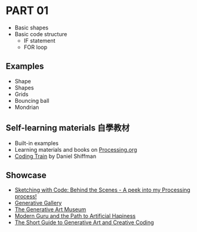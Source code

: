 # PART 01
* Basic shapes
* Basic code structure
  * IF statement
  * FOR loop

## Examples
* Shape
* Shapes
* Grids
* Bouncing ball
* Mondrian

## Self-learning materials 自學教材
* Built-in examples
* Learning materials and books on [Processing.org](https://processing.org/)
* [Coding Train](https://thecodingtrain.com/) by Daniel Shiffman

## Showcase
* [Sketching with Code: Behind the Scenes - A peek into my Processing process!](https://medium.com/@kylejohnston/sketching-with-code-behind-the-scenes-d92a26e34aac)
* [Generative Gallery](https://generativegallery.com/)
* [The Generative Art Museum](http://tgam.xyz/)
* [Modern Guru and the Path to Artificial Hapiness](https://www.eness.com/temporary/modern-guru)
* [The Short Guide to Generative Art and Creative Coding](https://blog.prototypr.io/the-short-guide-to-generative-art-creative-coding-fc36ff163708)

